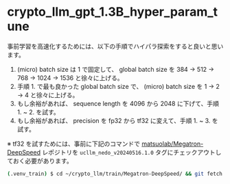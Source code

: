 # crypto_llm_gpt_1.3B_hyper_param_tune

事前学習を高速化するためには、以下の手順でハイパラ探索をすると良いと思います。

1. (micro) batch size は 1 で固定して、 global batch size を 384 -> 512 -> 768 -> 1024 -> 1536 と徐々に上げる。
2. 手順 1. で最も良かった global batch size で、 (micro) batch size を 1 -> 2 -> 4 と徐々に上げる。
3. もし余裕があれば、 sequence length を 4096 から 2048 に下げて、手順 1. ~ 2. を試す。
4. もし余裕があれば、 precision を fp32 から tf32 に変えて、手順 1. ~ 3. を試す。

※ tf32 を試すためには、事前に下記のコマンドで [matsuolab/Megatron-DeepSpeed](https://github.com/matsuolab/Megatron-DeepSpeed.git) レポジトリを `ucllm_nedo_v20240516.1.0` タグにチェックアウトしておく必要があります。

```sh
(.venv_train) $ cd ~/crypto_llm/train/Megatron-DeepSpeed/ && git fetch origin && git checkout refs/tags/ucllm_nedo_v20240516.1.0
```
